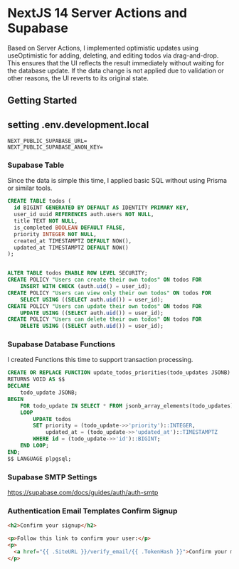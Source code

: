 # NextJS 14 Server Actions and Supabase

Based on Server Actions, I implemented optimistic updates using useOptimistic for adding, deleting, and editing todos via drag-and-drop. This ensures that the UI reflects the result immediately without waiting for the database update. If the data change is not applied due to validation or other reasons, the UI reverts to its original state.

## Getting Started

## setting .env.development.local

```
NEXT_PUBLIC_SUPABASE_URL=
NEXT_PUBLIC_SUPABASE_ANON_KEY=
```

### Supabase Table

Since the data is simple this time, I applied basic SQL without using Prisma or similar tools.

```sql
CREATE TABLE todos (
  id BIGINT GENERATED BY DEFAULT AS IDENTITY PRIMARY KEY,
  user_id uuid REFERENCES auth.users NOT NULL,
  title TEXT NOT NULL,
  is_completed BOOLEAN DEFAULT FALSE,
  priority INTEGER NOT NULL,
  created_at TIMESTAMPTZ DEFAULT NOW(),
  updated_at TIMESTAMPTZ DEFAULT NOW()
);


ALTER TABLE todos ENABLE ROW LEVEL SECURITY;
CREATE POLICY "Users can create their own todos" ON todos FOR
    INSERT WITH CHECK (auth.uid() = user_id);
CREATE POLICY "Users can view only their own todos" ON todos FOR
    SELECT USING ((SELECT auth.uid()) = user_id);
CREATE POLICY "Users can update their own todos" ON todos FOR
    UPDATE USING ((SELECT auth.uid()) = user_id);
CREATE POLICY "Users can delete their own todos" ON todos FOR
    DELETE USING ((SELECT auth.uid()) = user_id);

```

### Supabase Database Functions

I created Functions this time to support transaction processing.

```sql
CREATE OR REPLACE FUNCTION update_todos_priorities(todo_updates JSONB)
RETURNS VOID AS $$
DECLARE
    todo_update JSONB;
BEGIN
    FOR todo_update IN SELECT * FROM jsonb_array_elements(todo_updates)
    LOOP
        UPDATE todos
        SET priority = (todo_update->>'priority')::INTEGER,
            updated_at = (todo_update->>'updated_at')::TIMESTAMPTZ
        WHERE id = (todo_update->>'id')::BIGINT;
    END LOOP;
END;
$$ LANGUAGE plpgsql;
```

### Supabase SMTP Settings

https://supabase.com/docs/guides/auth/auth-smtp

### Authentication Email Templates Confirm Signup

```html
<h2>Confirm your signup</h2>

<p>Follow this link to confirm your user:</p>
<p>
  <a href="{{ .SiteURL }}/verify_email/{{ .TokenHash }}">Confirm your mail</a>
</p>
```
